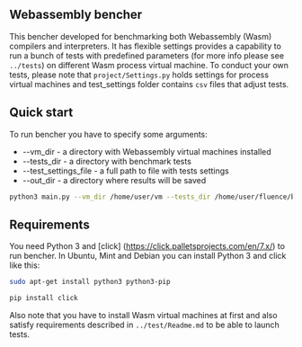 ## Webassembly bencher

This bencher developed for benchmarking both Webassembly (Wasm) compilers and interpreters. It has flexible settings provides a capability to run a bunch of tests with predefined parameters (for more info please see `../tests`) on different Wasm process virtual machine. To conduct your own tests, please note that `project/Settings.py` holds settings for process virtual machines and test_settings folder contains `csv` files that adjust tests.

## Quick start

To run bencher you have to specify some arguments: 
- --vm_dir - a directory with Webassembly virtual machines installed
- --tests_dir - a directory with benchmark tests
- --test_settings_file - a full path to file with tests settings
- --out_dir - a directory where results will be saved

```bash
python3 main.py --vm_dir /home/user/vm --tests_dir /home/user/fluence/bench/vm/tests --test_settings_file /home/user/fluence/bench/vm/bencher/test_settings/jit_vs_interpreters.csv --out_dir /home/user/results
```



## Requirements

You need Python 3 and [click] (https://click.palletsprojects.com/en/7.x/) to run bencher. In Ubuntu, Mint and Debian you can install Python 3 and click like this:

```bash
sudo apt-get install python3 python3-pip

pip install click
```

Also note that you have to install Wasm virtual machines at first and also satisfy requirements described in `../test/Readme.md` to be able to launch tests.
